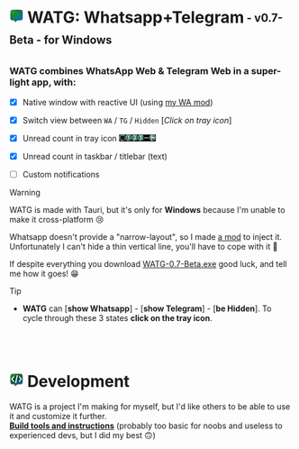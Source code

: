 # <img src="https://github.com/DavidBevi/WATG/blob/main/src-tauri/src/icons/icon-watg.png" height="25px"> WATG: Whatsapp+Telegram<sub><sup> - v0.7-Beta - for Windows</sup></sub>

### WATG combines WhatsApp Web & Telegram Web in a super-light app, with:
- [x] Native window with reactive UI (using [my WA mod](https://github.com/DavidBevi/violentmonkey-scripts/blob/main/whatsapp-web-responsive.js))
- [x] Switch view between `WA` / `TG` / `Hidden` [*Click on tray icon*]
- [x] Unread count in tray icon <img src="https://github.com/DavidBevi/WATG/blob/main/src-tauri/src/icons/tray-all.png" height="12px">
- [x] Unread count in taskbar / titlebar (text)
- [ ] Custom notifications


> [!WARNING]
> WATG is made with Tauri, but it's only for **Windows** because I'm unable to make it cross-platform 😢
>
> Whatsapp doesn't provide a "narrow-layout", so I made [a mod](https://github.com/DavidBevi/violentmonkey-scripts/blob/main/whatsapp-web-responsive.js) to inject it. Unfortunately I can't hide a thin vertical line, you'll have to cope with it 🤷
> 
> If despite everything you download [WATG-0.7-Beta.exe](https://github.com/DavidBevi/WATG/blob/main/executables/WATG-0.7-Beta.exe?raw=true) good luck, and tell me how it goes! 😁


> [!TIP]
> - **WATG** can [**show Whatsapp**] - [**show Telegram**] - [**be Hidden**]. To cycle through these 3 states **click on the tray icon**.

<br/>


<br/>

# <img src="https://github.com/DavidBevi/WATG/blob/main/src-tauri/src/icons/icon-dev.png" height="25px"> Development
WATG is a project I'm making for myself, but I'd like others to be able to use it and customize it further.<br/>
[**Build tools and instructions**](https://github.com/DavidBevi/WATG/blob/main/src-tauri/README.md) (probably too basic for noobs and useless to experienced devs, but I did my best 🙃)

